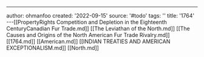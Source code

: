 ---
author: ohmanfoo
created: '2022-09-15'
source: '#todo'
tags: ''
title: '1764'
---[[PropertyRights Competition and Depletion in the Eighteenth CenturyCanadian Fur Trade.md]]
[[The Leviathan of the North.md]]
[[The Causes and Origins of the North American Fur Trade Rivalry.md]]
[[1764.md]]
[[American.md]]
[[INDIAN TREATIES AND AMERICAN EXCEPTIONALISM.md]]
[[North.md]]
